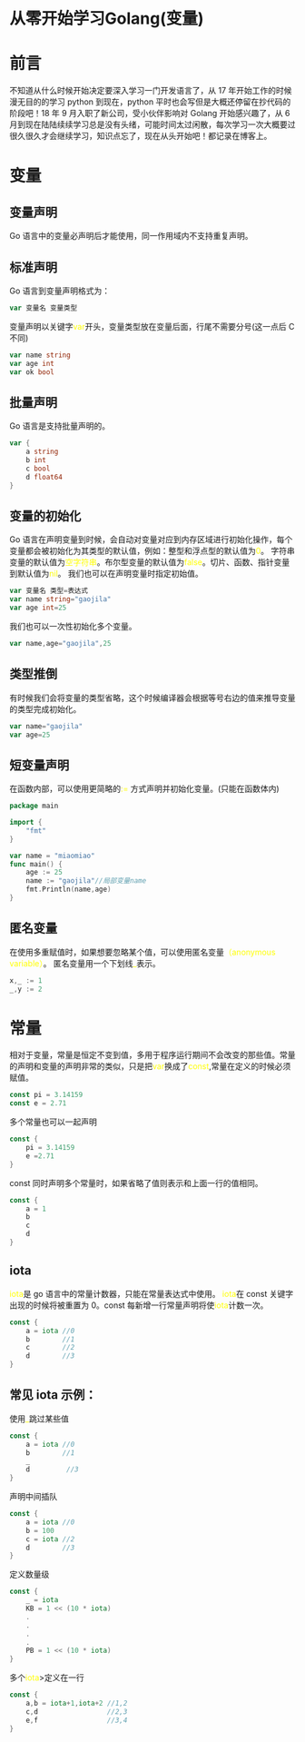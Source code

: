 # 从零开始学习Golang(变量)


# 前言

不知道从什么时候开始决定要深入学习一门开发语言了，从 17 年开始工作的时候漫无目的的学习 python 到现在，python 平时也会写但是大概还停留在抄代码的阶段吧！18 年 9 月入职了新公司，受小伙伴影响对 Golang 开始感兴趣了，从 6 月到现在陆陆续续学习总是没有头绪，可能时间太过闲散，每次学习一次大概要过很久很久才会继续学习，知识点忘了，现在从头开始吧！都记录在博客上。

# 变量

## 变量声明

Go 语言中的变量必声明后才能使用，同一作用域内不支持重复声明。

## 标准声明

Go 语言到变量声明格式为：

```Go
var 变量名 变量类型
```

变量声明以关键字<font color=yellow>var</font>开头，变量类型放在变量后面，行尾不需要分号(这一点后 C 不同)

```Go
var name string
var age int
var ok bool
```

## 批量声明

Go 语言是支持批量声明的。

```Go
var {
    a string
    b int
    c bool
    d float64
}
```

## 变量的初始化

Go 语言在声明变量到时候，会自动对变量对应到内存区域进行初始化操作，每个变量都会被初始化为其类型的默认值，例如：整型和浮点型的默认值为<font color=yellow>0</font>。
字符串变量的默认值为<font color=yellow>空字符串</font>。布尔型变量的默认值为<font color=yellow>false</font>。切片、函数、指针变量到默认值为<font color=yellow>nil</font>。
我们也可以在声明变量时指定初始值。

```Go
var 变量名 类型=表达式
var name string="gaojila"
var age int=25
```

我们也可以一次性初始化多个变量。

```Go
var name,age="gaojila",25
```

## 类型推倒

有时候我们会将变量的类型省略，这个时候编译器会根据等号右边的值来推导变量的类型完成初始化。

```Go
var name="gaojila"
var age=25
```

## 短变量声明

在函数内部，可以使用更简略的<font color=yellow>:=</font> 方式声明并初始化变量。(只能在函数体内)

```Go
package main

import {
    "fmt"
}

var name = "miaomiao"
func main() {
    age := 25
    name := "gaojila"//局部变量name
    fmt.Println(name,age)
}
```

## 匿名变量

在使用多重赋值时，如果想要忽略某个值，可以使用匿名变量<font color=yellow>（anonymous variable）</font>。 匿名变量用一个下划线<font color=yellow>\_</font>表示。

```Go
x,_ := 1
_,y := 2
```

# 常量

相对于变量，常量是恒定不变到值，多用于程序运行期间不会改变的那些值。常量的声明和变量的声明非常的类似，只是把<font color=yellow>var</font>换成了<font color=yellow>const</font>,常量在定义的时候必须赋值。

```Go
const pi = 3.14159
const e = 2.71
```

多个常量也可以一起声明

```Go
const {
    pi = 3.14159
    e =2.71
}
```

const 同时声明多个常量时，如果省略了值则表示和上面一行的值相同。

```Go
const {
    a = 1
    b
    c
    d
}
```

## iota

<font color=yellow>iota</font>是 go 语言中的常量计数器，只能在常量表达式中使用。
<font color=yellow>iota</font>在 const 关键字出现的时候将被重置为 0。const 每新增一行常量声明将使<font color=yellow>iota</font>计数一次。

```Go
const {
    a = iota //0
    b        //1
    c        //2
    d        //3
}
```

## 常见 iota 示例：

使用<font color=yellow>\_</font>跳过某些值

```Go
const {
    a = iota //0
    b        //1
    _
    d         //3
}
```

声明中间插队

```Go
const {
    a = iota //0
    b = 100
    c = iota //2
    d        //3
}
```

定义数量级

```Go
const {
    _ = iota
    KB = 1 << (10 * iota)
    .
    .
    .
    .
    PB = 1 << (10 * iota)
}
```

多个<font color=yellow>iota</font>>定义在一行

```Go
const {
    a,b = iota+1,iota+2 //1,2
    c,d                 //2,3
    e,f                 //3,4
}
```

